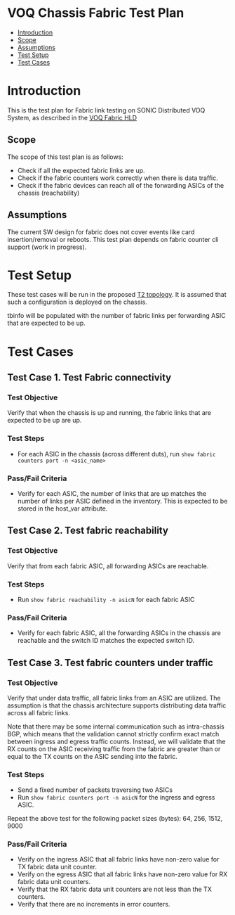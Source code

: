 # **VOQ Chassis Fabric Test Plan**

 - [Introduction](#introduction)
 - [Scope](#scope)
 - [Assumptions](#assumptions)
 - [Test Setup](#test-setup)
 - [Test Cases](#test-cases)
     
# Introduction 

This is the test plan for Fabric link testing on SONIC Distributed VOQ System, as described in the [VOQ Fabric HLD](https://github.com/Azure/SONiC/blob/master/doc/voq/fabric.md)

## Scope

The scope of this test plan is as follows:
* Check if all the expected fabric links are up.
* Check if the fabric counters work correctly when there is data traffic.
* Check if the fabric devices can reach all of the forwarding ASICs of the chassis (reachability)

## Assumptions

The current SW design for fabric does not cover events like card insertion/removal or reboots. This test plan depends on fabric counter cli support (work in progress).

# Test Setup

These test cases will be run in the proposed [T2 topology](https://github.com/Azure/sonic-mgmt/blob/master/ansible/vars/topo_t2.yml). It is assumed that such a configuration is deployed on the chassis.

tbinfo will be populated with the number of fabric links per forwarding ASIC that are expected to be up.

# Test Cases

## Test Case 1. Test Fabric connectivity

### Test Objective
Verify that when the chassis is up and running, the fabric links that are expected to be up are up.

### Test Steps
* For each ASIC in the chassis (across different duts), run `show fabric counters port -n <asic_name>` 

### Pass/Fail Criteria
* Verify for each ASIC, the number of links that are up matches the number of links per ASIC defined in the inventory. This is expected to be stored in the host_var attribute.

## Test Case 2. Test fabric reachability

### Test Objective
Verify that from each fabric ASIC, all forwarding ASICs are reachable.

### Test Steps
* Run `show fabric reachability -n asicN` for each fabric ASIC

### Pass/Fail Criteria
* Verify for each fabric ASIC, all the forwarding ASICs in the chassis are reachable and the switch ID matches the expected switch ID.

## Test Case 3. Test fabric counters under traffic

### Test Objective
Verify that under data traffic, all fabric links from an ASIC are utilized. The assumption is that the chassis architecture supports distributing data traffic across all fabric links. 

Note that there may be some internal communication such as intra-chassis BGP, which means that the validation cannot strictly confirm exact match between ingress and egress traffic counts.
Instead, we will validate that the RX counts on the ASIC receiving traffic from the fabric are greater than or equal to the TX counts on the ASIC sending into the fabric.

### Test Steps
* Send a fixed number of packets traversing two ASICs
* Run `show fabric counters port -n asicN` for the ingress and egress ASIC. 

Repeat the above test for the following packet sizes (bytes): 64, 256, 1512, 9000

### Pass/Fail Criteria
* Verify on the ingress ASIC that all fabric links have non-zero value for TX fabric data unit counter.
* Verify on the egress ASIC that all fabric links have non-zero value for RX fabric data unit counters.
* Verify that the RX fabric data unit counters are not less than the TX counters. 
* Verify that there are no increments in error counters.

